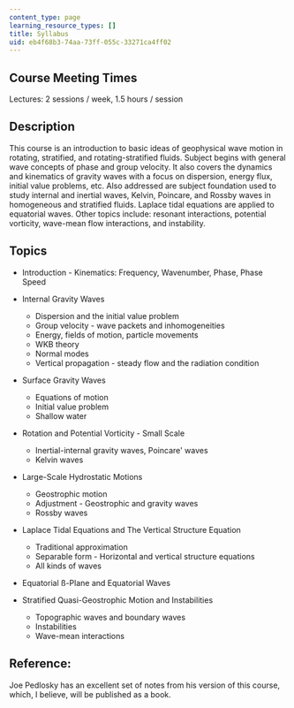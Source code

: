 ```yaml
---
content_type: page
learning_resource_types: []
title: Syllabus
uid: eb4f68b3-74aa-73ff-055c-33271ca4ff02
---
```


Course Meeting Times
--------------------

Lectures: 2 sessions / week, 1.5 hours / session

Description
-----------

This course is an introduction to basic ideas of geophysical wave motion in rotating, stratified, and rotating-stratified fluids. Subject begins with general wave concepts of phase and group velocity. It also covers the dynamics and kinematics of gravity waves with a focus on dispersion, energy flux, initial value problems, etc. Also addressed are subject foundation used to study internal and inertial waves, Kelvin, Poincare, and Rossby waves in homogeneous and stratified fluids. Laplace tidal equations are applied to equatorial waves. Other topics include: resonant interactions, potential vorticity, wave-mean flow interactions, and instability.

Topics
------

*   Introduction - Kinematics: Frequency, Wavenumber, Phase, Phase Speed  
      
    
*   Internal Gravity Waves
    *   Dispersion and the initial value problem
    *   Group velocity - wave packets and inhomogeneities
    *   Energy, fields of motion, particle movements
    *   WKB theory
    *   Normal modes
    *   Vertical propagation - steady flow and the radiation condition  
          
        
*   Surface Gravity Waves
    *   Equations of motion
    *   Initial value problem
    *   Shallow water  
          
        
*   Rotation and Potential Vorticity - Small Scale
    *   Inertial-internal gravity waves, Poincare' waves
    *   Kelvin waves  
          
        
*   Large-Scale Hydrostatic Motions
    *   Geostrophic motion
    *   Adjustment - Geostrophic and gravity waves
    *   Rossby waves  
          
        
*   Laplace Tidal Equations and The Vertical Structure Equation
    *   Traditional approximation
    *   Separable form - Horizontal and vertical structure equations
    *   All kinds of waves  
          
        
*   Equatorial ß-Plane and Equatorial Waves  
      
    
*   Stratified Quasi-Geostrophic Motion and Instabilities
    *   Topographic waves and boundary waves
    *   Instabilities
    *   Wave-mean interactions

Reference:
----------

Joe Pedlosky has an excellent set of notes from his version of this course, which, I believe, will be published as a book.